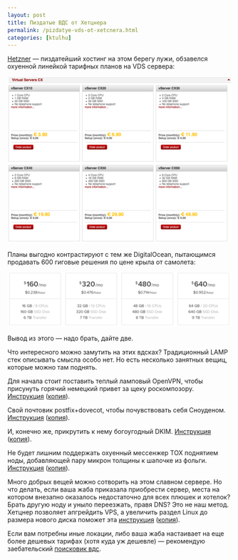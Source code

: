 ```yaml
---
layout: post
title: Пиздатые ВДС от Хетцнера
permalink: /pizdatye-vds-ot-xetcnera.html
categories: [ktulhu]
---
```



		
<a href="http://ru.hetzner.com/">Hetzner</a> &#8212; пиздатейший хостинг на этом берегу лужи, обзавелся охуенной линейкой тарифных планов на VDS сервера:



![_config.yml](/images/ktulhu/pizdatye-vds-ot-xetcnera-1.jpg)



Планы выгодно контрастируют с тем же DigitalOcean, пытающимся продавать 600 гиговые решения по цене крыла от самолета:


![_config.yml](/images/ktulhu/pizdatye-vds-ot-xetcnera-2.jpg)



Вывод из этого &#8212; надо брать, дайте две.


Что интересного можно замутить на этих вдсках? Традиционный LAMP стек описывать смысла особо нет. Но есть несколько занятных вещиц, которые можно там поднять.


Для начала стоит поставить теплый ламповый OpenVPN, чтобы присунуть горячий немецкий привет за щеку роскомпозору. <a href="http://habrahabr.ru/post/153855/">Инструкция</a> (<a href="http://www.webcitation.org/6e65rB6sk">копия</a>).


Свой почтовик postfix+dovecot, чтобы почувствовать себя Сноуденом. <a href="http://tnadm.blogspot.ru/2012/08/blog-post_16.html
">Инструкция</a> (<a href="http://www.webcitation.org/6e66AURTk">копия</a>). 


И, конечно же, прикрутить к нему богоугодный DKIM. <a href="http://habrahabr.ru/post/151904/
">Инструкция</a> (<a href="http://www.webcitation.org/6e66GjooE">копия</a>).


Не будет лишним поддержать охуенный мессенжер TOX поднятием ноды, добавляющей пару микрон толщины к шапочке из фольги. <a href="http://habrahabr.ru/post/273901/">Инструкция</a> (<a href="http://www.webcitation.org/6e66jFWGE">копия</a>).


Много добрых вещей можно сотворить на этом славном сервере. Но что делать, если ваша жаба приказала приобрести сервер, места на котором внезапно оказалось недостаточно для всех плюшек и хотелок? Брать другую ноду и уныло переезжать, правя DNS? Это не наш метод. Хетцнер позволяет апгрейдить VPS, а увеличить раздел Linux до размера нового диска поможет эта <a href="http://askubuntu.com/questions/24027/how-can-i-resize-an-ext-root-partition-at-runtime">инструкция</a> (<a href="http://www.webcitation.org/6e672kyG4">копия</a>).


Если вам потребны иные локации, либо ваша жаба настаивает на еще более дешевых тарифах (хотя куда уж дешевле) &#8212; рекомендую заебательский <a href="https://serveraza.com/">поисковик вдс</a>.

			